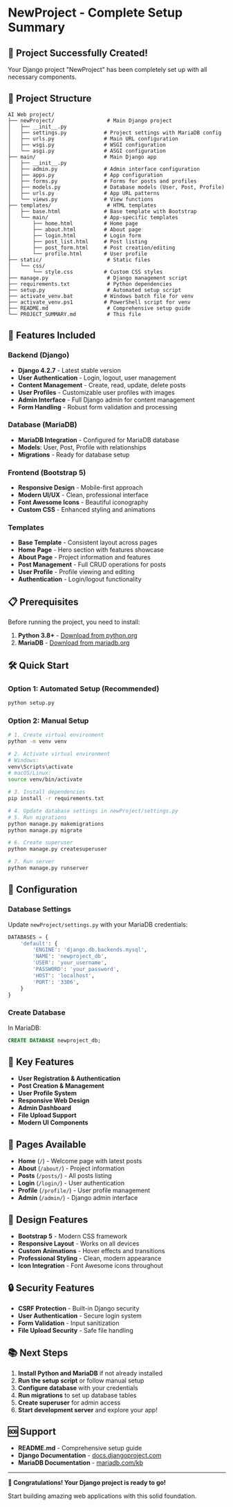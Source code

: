 # NewProject - Complete Setup Summary

## 🎉 Project Successfully Created!

Your Django project "NewProject" has been completely set up with all necessary components.

## 📁 Project Structure

```
AI Web project/
├── newProject/                 # Main Django project
│   ├── __init__.py
│   ├── settings.py            # Project settings with MariaDB config
│   ├── urls.py                # Main URL configuration
│   ├── wsgi.py                # WSGI configuration
│   └── asgi.py                # ASGI configuration
├── main/                      # Main Django app
│   ├── __init__.py
│   ├── admin.py               # Admin interface configuration
│   ├── apps.py                # App configuration
│   ├── forms.py               # Forms for posts and profiles
│   ├── models.py              # Database models (User, Post, Profile)
│   ├── urls.py                # App URL patterns
│   └── views.py               # View functions
├── templates/                  # HTML templates
│   ├── base.html              # Base template with Bootstrap
│   └── main/                  # App-specific templates
│       ├── home.html          # Home page
│       ├── about.html         # About page
│       ├── login.html         # Login form
│       ├── post_list.html     # Post listing
│       ├── post_form.html     # Post creation/editing
│       └── profile.html       # User profile
├── static/                     # Static files
│   └── css/
│       └── style.css          # Custom CSS styles
├── manage.py                   # Django management script
├── requirements.txt            # Python dependencies
├── setup.py                    # Automated setup script
├── activate_venv.bat          # Windows batch file for venv
├── activate_venv.ps1          # PowerShell script for venv
├── README.md                   # Comprehensive setup guide
└── PROJECT_SUMMARY.md          # This file
```

## 🚀 Features Included

### Backend (Django)
- **Django 4.2.7** - Latest stable version
- **User Authentication** - Login, logout, user management
- **Content Management** - Create, read, update, delete posts
- **User Profiles** - Customizable user profiles with images
- **Admin Interface** - Full Django admin for content management
- **Form Handling** - Robust form validation and processing

### Database (MariaDB)
- **MariaDB Integration** - Configured for MariaDB database
- **Models**: User, Post, Profile with relationships
- **Migrations** - Ready for database setup

### Frontend (Bootstrap 5)
- **Responsive Design** - Mobile-first approach
- **Modern UI/UX** - Clean, professional interface
- **Font Awesome Icons** - Beautiful iconography
- **Custom CSS** - Enhanced styling and animations

### Templates
- **Base Template** - Consistent layout across pages
- **Home Page** - Hero section with features showcase
- **About Page** - Project information and features
- **Post Management** - Full CRUD operations for posts
- **User Profile** - Profile viewing and editing
- **Authentication** - Login/logout functionality

## 📋 Prerequisites

Before running the project, you need to install:

1. **Python 3.8+** - [Download from python.org](https://www.python.org/downloads/)
2. **MariaDB** - [Download from mariadb.org](https://mariadb.org/download/)

## 🛠️ Quick Start

### Option 1: Automated Setup (Recommended)
```bash
python setup.py
```

### Option 2: Manual Setup
```bash
# 1. Create virtual environment
python -m venv venv

# 2. Activate virtual environment
# Windows:
venv\Scripts\activate
# macOS/Linux:
source venv/bin/activate

# 3. Install dependencies
pip install -r requirements.txt

# 4. Update database settings in newProject/settings.py
# 5. Run migrations
python manage.py makemigrations
python manage.py migrate

# 6. Create superuser
python manage.py createsuperuser

# 7. Run server
python manage.py runserver
```

## 🔧 Configuration

### Database Settings
Update `newProject/settings.py` with your MariaDB credentials:
```python
DATABASES = {
    'default': {
        'ENGINE': 'django.db.backends.mysql',
        'NAME': 'newproject_db',
        'USER': 'your_username',
        'PASSWORD': 'your_password',
        'HOST': 'localhost',
        'PORT': '3306',
    }
}
```

### Create Database
In MariaDB:
```sql
CREATE DATABASE newproject_db;
```

## 🌟 Key Features

- **User Registration & Authentication**
- **Post Creation & Management**
- **User Profile System**
- **Responsive Web Design**
- **Admin Dashboard**
- **File Upload Support**
- **Modern UI Components**

## 📱 Pages Available

- **Home** (`/`) - Welcome page with latest posts
- **About** (`/about/`) - Project information
- **Posts** (`/posts/`) - All posts listing
- **Login** (`/login/`) - User authentication
- **Profile** (`/profile/`) - User profile management
- **Admin** (`/admin/`) - Django admin interface

## 🎨 Design Features

- **Bootstrap 5** - Modern CSS framework
- **Responsive Layout** - Works on all devices
- **Custom Animations** - Hover effects and transitions
- **Professional Styling** - Clean, modern appearance
- **Icon Integration** - Font Awesome icons throughout

## 🔒 Security Features

- **CSRF Protection** - Built-in Django security
- **User Authentication** - Secure login system
- **Form Validation** - Input sanitization
- **File Upload Security** - Safe file handling

## 📚 Next Steps

1. **Install Python and MariaDB** if not already installed
2. **Run the setup script** or follow manual setup
3. **Configure database** with your credentials
4. **Run migrations** to set up database tables
5. **Create superuser** for admin access
6. **Start development server** and explore your app!

## 🆘 Support

- **README.md** - Comprehensive setup guide
- **Django Documentation** - [docs.djangoproject.com](https://docs.djangoproject.com/)
- **MariaDB Documentation** - [mariadb.com/kb](https://mariadb.com/kb/en/documentation/)

---

**🎉 Congratulations! Your Django project is ready to go!**

Start building amazing web applications with this solid foundation.

